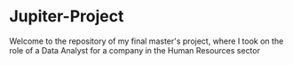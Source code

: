 # Jupiter-Project
Welcome to the repository of my final master's project, where I took on the role of a Data Analyst for a company in the Human Resources sector

